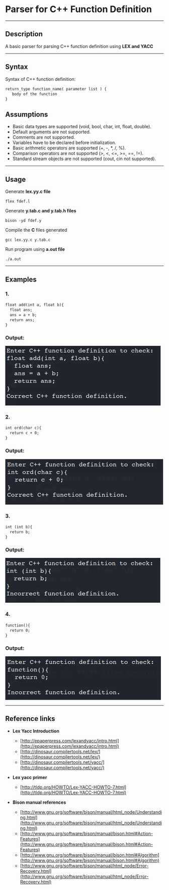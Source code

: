 # Parser for C++ Function Definition

---

## Description

A basic parser for parsing C++ function definition using **LEX and YACC**

---

## Syntax 

Syntax of C++ function definition:
```
return_type function_name( parameter list ) {
   body of the function
}
```

## Assumptions

- Basic data types are supported (void, bool, char, int, float, double).
- Default arguments are not supported.
- Comments are not supported.
- Variables have to be declared before initialization.
- Basic arithmetic operators are supported (+, -, \*, /, %).
- Comparison operators are not supported (>, <, <=, >=, ==, !=).
- Standard stream objects are not supported (cout, cin not supported).

---

## Usage

Generate **lex.yy.c file**

```
flex fdef.l
```

Generate **y.tab.c and y.tab.h files**

```
bison -yd fdef.y
```

Compile the **C** files generated

```
gcc lex.yy.c y.tab.c
```

Run program using **a.out file**

```
./a.out
```

---

## Examples
### 1.
```
float add(int a, float b){
  float ans;
  ans = a + b;
  return ans;
}
```
### Output:

![OUTPUT-1](images/1.png)


### 2.
```
int ord(char c){
  return c + 0;
}
```
### Output:

![OUTPUT-2](images/2.png)



### 3.
```
int (int b){
  return b;
}
```
### Output:

![OUTPUT-3](images/3.png)



### 4.
```
function(){
  return 0;
}
```
### Output:

![OUTPUT-4](images/4.png)

---

## Reference links

- **Lex Yacc Introduction** 
  - [http://epaperpress.com/lexandyacc/intro.html](http://epaperpress.com/lexandyacc/intro.html)
  - [http://dinosaur.compilertools.net/lex/](http://dinosaur.compilertools.net/lex/)
  - [http://dinosaur.compilertools.net/yacc/](http://dinosaur.compilertools.net/yacc/)

- **Lex yacc primer**
  - [http://tldp.org/HOWTO/Lex-YACC-HOWTO-7.html](http://tldp.org/HOWTO/Lex-YACC-HOWTO-7.html)

- **Bison manual references**
  - [http://www.gnu.org/software/bison/manual/html_node/Understanding.html](http://www.gnu.org/software/bison/manual/html_node/Understanding.html)
  - [http://www.gnu.org/software/bison/manual/bison.html#Action-Features](http://www.gnu.org/software/bison/manual/bison.html#Action-Features)
  - [http://www.gnu.org/software/bison/manual/bison.html#Algorithm](http://www.gnu.org/software/bison/manual/bison.html#Algorithm)
  - [http://www.gnu.org/software/bison/manual/html_node/Error-Recovery.html](http://www.gnu.org/software/bison/manual/html_node/Error-Recovery.html)
